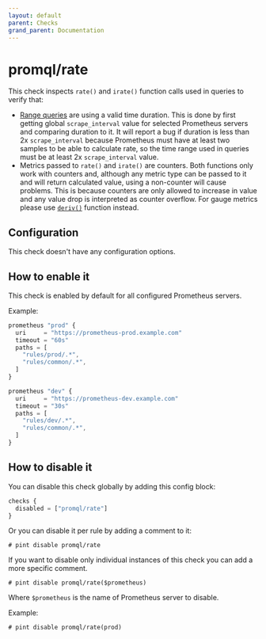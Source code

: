```yaml
---
layout: default
parent: Checks
grand_parent: Documentation
---
```


# promql/rate

This check inspects `rate()` and `irate()` function calls used in queries
to verify that:
- [Range queries](https://prometheus.io/docs/prometheus/latest/querying/basics/#range-vector-selectors)
  are using a valid time duration.
  This is done by first getting global `scrape_interval` value for selected
  Prometheus servers and comparing duration to it.
  It will report a bug if duration is less than 2x `scrape_interval` because
  Prometheus must have at least two samples to be able to calculate rate, so
  the time range used in queries must be at least 2x `scrape_interval` value.
- Metrics passed to `rate()` and `irate()` are counters.
  Both functions only work with counters and, although any metric type can be
  passed to it and will return calculated value, using a non-counter will cause
  problems. This is because counters are only allowed to increase in value and any
  value drop is interpreted as counter overflow.
  For gauge metrics please use [`deriv()`](https://prometheus.io/docs/prometheus/latest/querying/functions/#deriv)
  function instead.

## Configuration

This check doesn't have any configuration options.

## How to enable it

This check is enabled by default for all configured Prometheus servers.

Example:

```js
prometheus "prod" {
  uri     = "https://prometheus-prod.example.com"
  timeout = "60s"
  paths = [
    "rules/prod/.*",
    "rules/common/.*",
  ]
}

prometheus "dev" {
  uri     = "https://prometheus-dev.example.com"
  timeout = "30s"
  paths = [
    "rules/dev/.*",
    "rules/common/.*",
  ]
}
```

## How to disable it

You can disable this check globally by adding this config block:

```js
checks {
  disabled = ["promql/rate"]
}
```

Or you can disable it per rule by adding a comment to it:

`# pint disable promql/rate`

If you want to disable only individual instances of this check
you can add a more specific comment.

`# pint disable promql/rate($prometheus)`

Where `$prometheus` is the name of Prometheus server to disable.

Example:

`# pint disable promql/rate(prod)`